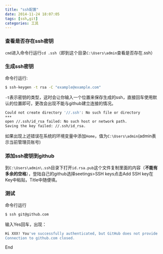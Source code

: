 ```yaml
---
title: "ssh配置"
date: 2014-11-24 18:07:05
tags: [ssh,git]
categories: 工具
---
```


### 查看是否存在ssh密钥

`cmd`进入命令行运行`cd .ssh`（即到这个目录`C:\Users\admin`查看是否存在.ssh）

<!--more-->

### 生成ssh密钥

命令行运行:

```bash
$ ssh-keygen -t rsa -C "example@example.com"
```

`-t`表示密钥的类型，这时会让你输入一个位置来保存生成的ssh，直接回车使用默认的位置即可，更改会出现不能与github建立连接的情况。

```bash
Could not create directory '//.ssh': No such file or directory 
***
open //.ssh/id_rsa failed: No such host or network path.
Saving the key failed: //.ssh/id_rsa.
```

如果出现上述错误在系统的环境变量中添加`Home`，值为`C:\Users\admin`(admin表示当前管理员账号)

### 添加ssh密钥到github

到`C:\Users\admin\.ssh`目录下打开`id.rsa.pub`这个文件复制里面的内容（**不能有多余的空格**），登陆自己的github选择seetings>SSH keys点击Add SSH key在Key中粘贴，Title中随便填。

### 测试

命令行运行

```bash
$ ssh git@github.com
```

输入Yes回车，出现：

```bash
Hi XXX! You've successfully authenticated, but GitHub does not provide shell access.
Connection to github.com closed.
```
End
